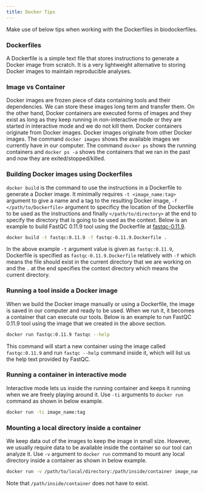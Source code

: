 ```yaml
---
title: Docker Tips
---
```


Make use of below tips when working with the Dockerfiles in biodockerfiles.

### Dockerfiles

A Dockerfile is a simple text file that stores instructions to generate a Docker image from scratch. It is a very lightweight alternative to storing Docker images to maintain reproducible analyses.

### Image vs Container

Docker images are frozen piece of data containing tools and their dependencies. We can store these images long term and transfer them. On the other hand, Docker containers are executed forms of images and they exist as long as they keep running in non-interactive mode or they are started in interactive mode and we do not kill them. Docker containers originate from Docker images. Docker images originate from other Docker images. The command `docker images` shows the available images we currently have in our computer. The command `docker ps` shows the running containers and `docker ps -a` shows the containers that we ran in the past and now they are exited/stopped/killed.

### Building Docker images using Dockerfiles

`docker build` is the command to use the instructions in a Dockerfile to generate a Docker image. It minimally requires `-t <image_name:tag>` argument to give a name and a tag to the resulting Docker image, `-f </path/to/Dockerfile>` argument to specificy the location of the Dockerfile to be used as the instructions and finally `</path/to/directory>` at the end to specify the directory that is going to be used as the context. Below is an example to build FastQC 0.11.9 tool using the Dockerfile at <a href="{% link _dockerfiles/fastqc-0.11.9.md %}">fastqc-0.11.9</a>.

```bash
docker build -t fastqc:0.11.9 -f fastqc-0.11.9.Dockerfile .
```

In the above example `-t` argument value is given as `fastqc:0.11.9`, Dockerfile is specified as `fastqc-0.11.9.Dockerfile` relatively with `-f` which means the file should exist in the current directory that we are working on and the `.` at the end specifies the context directory which means the current directory.

### Running a tool inside a Docker image

When we build the Docker image manually or using a Dockerfile, the image is saved in our computer and ready to be used. When we run it, it becomes a container that can execute our tools. Below is an example to run FastQC 0.11.9 tool using the image that we created in the above section.

```bash
docker run fastqc:0.11.9 fastqc --help
```

This command will start a new container using the image called `fastqc:0.11.9` and run `fastqc --help` command inside it, which will list us the help text provided by FastQC.

### Running a container in interactive mode

Interactive mode lets us inside the running container and keeps it running when we are freely playing around it. Use `-ti` arguments to `docker run` command as shown in below example.

```bash
docker run -ti image_name:tag
```

### Mounting a local directory inside a container

We keep data out of the images to keep the image in small size. However, we usually require data to be available inside the container so our tool can analyze it. Use `-v` argument to `docker run` command to mount any local directory inside a container as shown in below example.

```bash
docker run -v /path/to/local/directory:/path/inside/container image_name:tag
```

Note that `/path/inside/container` does not have to exist.

